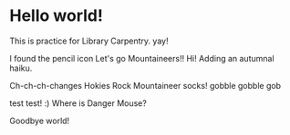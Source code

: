 # Hello world!

This is practice for Library Carpentry. yay!

I found the pencil icon
Let's go Mountaineers!!
Hi! Adding an autumnal haiku.

Ch-ch-ch-changes
Hokies Rock Mountaineer socks!
gobble gobble gob

test test!
:) Where is Danger Mouse? 

Goodbye world!